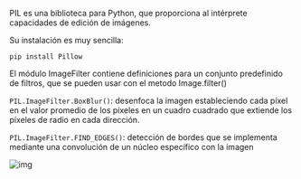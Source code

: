 PIL es una biblioteca para Python, que proporciona al intérprete capacidades de edición de imágenes. 

Su instalación es muy sencilla:

```pip install Pillow```

El módulo ImageFilter contiene definiciones para un conjunto predefinido de filtros, que se pueden usar con el metodo Image.filter()

```PIL.ImageFilter.BoxBlur()```: desenfoca la imagen estableciendo cada píxel en el valor promedio de los píxeles en un cuadro cuadrado que extiende los píxeles de radio en cada dirección. 

```PIL.ImageFilter.FIND_EDGES()```: detección de bordes que se implementa mediante una convolución de un núcleo específico con la imagen

![img](https://github.com/oolaya1815/python/blob/main/PIL/PIL.PNG?raw=true)
